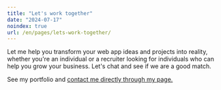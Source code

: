 ```yaml
---
title: "Let's work together"
date: "2024-07-17"
noindex: true
url: /en/pages/lets-work-together/
---
```


Let me help you transform your web app ideas and projects into reality, whether you're an individual or a recruiter looking for individuals who can help you grow your business. Let's chat and see if we are a good match.

See my portfolio and [contact me directly through my page.](https://zeedu.dev)

